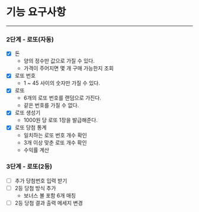 # 기능 요구사항

---

### 2단계 - 로또(자동)

- [x] 돈
    - 양의 정수만 값으로 가질 수 있다.
    - 가격이 주어지면 몇 개 구매 가능한지 조회
- [x] 로또 번호
    - 1 ~ 45 사이의 숫자만 가질 수 있다.
- [x] 로또
    - 6개의 로또 번호를 랜덤으로 가진다.
    - 같은 번호를 가질 수 없다.
- [x] 로또 생성기
    - 1000원 당 로또 1장을 발급해준다.
- [x] 로또 당첨 통계
    - 일치하는 로또 번호 개수 확인
    - 3개 이상 맞춘 로또 개수 확인
    - 수익률 계산

### 3단계 - 로또(2등)

- [ ] 추가 당첨번호 입력 받기
- [ ] 2등 당첨 방식 추가
    - 보너스 볼 포함 6개 매칭
- [ ] 2등 당첨 결과 출력 메세지 변경
